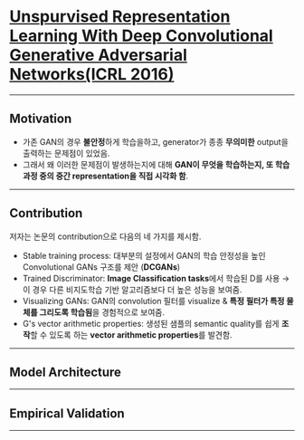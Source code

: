# [Unspurvised Representation Learning With Deep Convolutional Generative Adversarial Networks(ICRL 2016)](https://arxiv.org/pdf/1511.06434.pdf)    

------------------------------------------------------------------------------------------------   

## Motivation    
+ 가존 GAN의 경우 **불안정**하게 학습을하고, generator가 종종 **무의미한** output을 출력하는 문제점이 있었음.
+ 그래서 왜 이러한 문제점이 발생하는지에 대해 **GAN이 무엇을 학습하는지, 또 학습과정 중의 중간 representation을 직접 시각화 함**.

------------------------------------------------------------------------------------------------    

## Contribution    
저자는 논문의 contribution으로 다음의 네 가지를 제시함.    

+ Stable training process: 대부분의 설정에서 GAN의 학습 안정성을 높인 Convolutional GANs 구조를 제안 (**DCGANs**)     
+ Trained Discriminator: **Image Classification tasks**에서 학습된 D를 사용 → 이 경우 다른 비지도학습 기반 알고리즘보다 더 높은 성능을 보여줌.     
+ Visualizing GANs: GAN의 convolution 필터를 visualize & **특정 필터가 특정 물체를 그리도록 학습됨**을 경험적으로 보여줌.     
+ G's vector arithmetic properties: 생성된 샘플의 semantic quality를 쉽게 **조작**할 수 있도록 하는 **vector arithmetic properties**를 발견함.     

------------------------------------------------------------------------------------------------ 

## Model Architecture    


------------------------------------------------------------------------------------------------    

## Empirical Validation    


------------------------------------------------------------------------------------------------    
